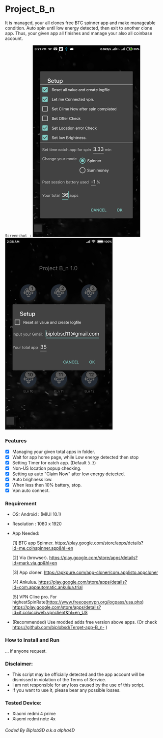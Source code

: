 # Project_B_n

It is managed, your all clones free BTC spinner app and make manageable condition. Auto spin until low energy detected, then exit to another clone app. Thus, your given app all finishes and manage your also all coinbase account.

`Screenshot :`
  <img src="https://raw.githubusercontent.com/biplobsd/Project_B_n/master/Main/Image/screenshot-homeSetupBTC2.jpg" width="350" title="screenshot-homeSetupBTC2.jpg">
  <img src="https://raw.githubusercontent.com/biplobsd/Project_B_n/master/Main/Image/screenshot-homeSetupSumMoney.jpg" width="350" alt="screenshot-homeSetupSumMoney.jpg">

### Features
- [x] Managing your given total apps in folder.
- [x] Wait for app home page, while Low energy detected then stop
- [x] Setting Timer for eatch app. (Default `3.3`)
- [x] Non-US location popup checking.
- [x] Setting up auto "Claim Now" after low energy detected. 
- [x] Auto brighness low.
- [x] When less then 10% battery, stop.
- [x] Vpn auto connect. 

### Requirement
- OS: Android : (MIUI 10.1)
- Resolution : 1080 x 1920
- App Needed:

  [1] BTC app Spinner. <a href="https://play.google.com/store/apps/details?id=me.coinspinner.app&hl=en" target="_blank"><span style="color: blue">https://play.google.com/store/apps/details?id=me.coinspinner.app&hl=en</span></a>
  
  [2] Via (browser). <a href="https://play.google.com/store/apps/details?id=mark.via.gp&hl=en" target="_blank"><span style="color: blue">https://play.google.com/store/apps/details?id=mark.via.gp&hl=en</span></a>
  
  [3] App cloner. <a href="https://apkpure.com/app-cloner/com.applisto.appcloner" target="_blank"><span style="color: blue"> https://apkpure.com/app-cloner/com.applisto.appcloner</span></a>

  [4] Ankulua. <a href="https://play.google.com/store/apps/details?id=com.appautomatic.ankulua.trial" target="_blank"><span style="color: blue">https://play.google.com/store/apps/details?id=com.appautomatic.ankulua.trial</span></a>

  [5] VPN Cline pro. For highestSpinRate(https://www.freeopenvpn.org/logpass/usa.php) <a href="https://play.google.com/store/apps/details?id=it.colucciweb.vpnclient&hl=en_US" target="_blank"><span style="color: blue">https://play.google.com/store/apps/details?id=it.colucciweb.vpnclient&hl=en_US</span></a>

- (Recommended) Use modded adds free version above apps. (Or check <a href="https://github.com/biplobsd/Terget-app-B_n-" target="_blank"><span style="color: blue">https://github.com/biplobsd/Terget-app-B_n-</span></a> )

### How to Install and Run
... if anyone request.

### Disclaimer:
- This script may be officially detected and the app account will be dismissed in violation of the Terms of Service.
- I am not responsible for any loss caused by the use of this script.
- If you want to use it, please bear any possible losses.

### Tested Device: 
- Xiaomi redmi 4 prime
- Xiaomi redmi note 4x

###### Coded By BiplobSD a.k.a alpha4D
